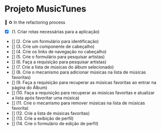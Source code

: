 # Projeto MusicTunes

:construction: 
:recycle: In the refactoring process

- [x] (1. Criar rotas necessárias para a aplicação)
- [] (2. Crie um formulário para identificação)
- [] (3. Crie um componente de cabeçalho)
- [] (4. Crie os links de navegação no cabeçalho)
- [] (5. Crie o formulário para pesquisar artistas)
- [] (6. Faça a requisição para pesquisar artistas)
- [] (7. Crie a lista de músicas do álbum selecionado)
- [] (8. Crie o mecanismo para adicionar músicas na lista de músicas favoritas)
- [] (9. Faça a requisição para recuperar as músicas favoritas ao entrar na página do Álbum)
- [] (10. Faça a requisição para recuperar as músicas favoritas e atualizar a lista após favoritar uma música)
- [] (11. Crie o mecanismo para remover músicas na lista de músicas favorita)
- [] (12. Crie a lista de músicas favoritas)
- [] (13. Crie a exibição de perfil)
- [] (14. Crie o formulário de edição de perfil)
